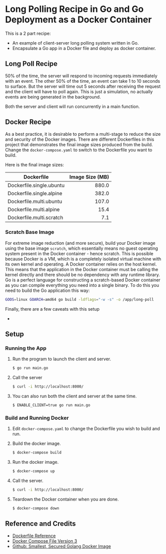 # Long Polling Recipe in Go and Go Deployment as a Docker Container

This is a 2 part recipe:

* An example of client-server long polling system written in Go.
* Encapsulate a Go app in a Docker file and deploy as docker container.

## Long Poll Recipe

50% of the time, the server will respond to incoming requests immediately with an event. The other 50% of the time, an event can take 1 to 10 seconds to surface. But the server will time out 5 seconds after receiving the request and the client will have to poll again. This is just a simulation, no actually events are being generated in the background. 

Both the server and client will run concurrently in a main function.

## Docker Recipe

As a best practice, it is desirable to perform a multi-stage to reduce the size and security of the Docker images. There are different Dockerfiles in this project that demonstrates the final image sizes produced from the build. Change the `docker-compose.yaml` to switch to the Dockerfile you want to build.

Here is the final image sizes:

| Dockerfile               | Image Size (MB) |
|--------------------------|----------------:|
| Dockerfile.single.ubuntu | 880.0           |
| Dockerfile.single.alpine | 382.0           |
| Dockerfile.multi.ubuntu  | 107.0           |
| Dockerfile.multi.alpine  | 15.4            |
| Dockerfile.multi.scratch | 7.1             |

### Scratch Base Image

For extreme image reduction (and more secure), build your Docker image using the base image `scratch`, which essentially means no guest operating system present in the Docker container - hence scratch. This is possible because Docker is a VM, which is a completely isolated virtual machine with its own kernel and operating. A Docker container relies on the host kernel. This means that the application in the Docker container must be calling the kernel directly and there should be no dependency with any runtime library. Go is a perfect language for constructing a scratch-based Docker container as you can compile everything you need into a single binary. To do this you need to build the Go application this way:

```bash
GOOS=linux GOARCH=amd64 go build -ldflags="-w -s" -o /app/long-poll
```

Finally, there are a few caveats with this setup

* 

## Setup

### Running the App

1. Run the program to launch the client and server. 

   ```bash
   $ go run main.go
   ```
   
1. Call the server

   ```bash
   $ curl -i http://localhost:8000/
   ```

1. You can also run both the client and server at the same time.

   ```bash
   $ ENABLE_CLIENT=true go run main.go
   ```
   
### Build and Running Docker

1. Edit `docker-compose.yaml` to change the Dockerfile you wish to build and run.

1. Build the docker image.

   ```bash
   $ docker-compose build
   ```
   
1. Run the docker image.

   ```bash
   $ docker-compose up
   ```
   
1. Call the server.


   ```bash
   $ curl -i http://localhost:8000/
   ```

1. Teardown the Docker container when you are done.

   ```bash
   $ docker-compose down
   ```

## Reference and Credits

* [Dockerfile Reference](https://docs.docker.com/engine/reference/builder/)
* [Docker Compose File Version 3](https://docs.docker.com/compose/compose-file/)
* [Github: Smallest, Secured Golang Docker Image](https://github.com/chemidy/smallest-secured-golang-docker-image)
